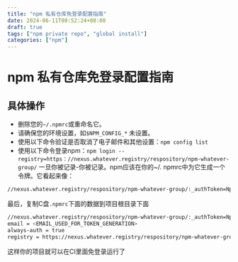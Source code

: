 ```yaml
---
title: "npm 私有仓库免登录配置指南"
date: 2024-06-11T08:52:24+08:00
draft: true
tags: ["npm private repo", "global install"]
categories: ["npm"]
---
```


# npm 私有仓库免登录配置指南

## 具体操作

- 删除您的`~/.npmrc`或重命名它。
- 请确保您的环境设置，如`$NPM_CONFIG_*` 未设置。
- 使用以下命令验证是否取消了电子邮件和其他设置：`npm config list`
- 使用以下命令登录npm：`npm login --registry=https：//nexus.whatever.registry/respository/npm-whatever-group/`
一旦你被记录-你被记录。npm应该在你的~/. npmrc中为它生成一个令牌。它看起来像：

```bash
//nexus.whatever.registry/respository/npm-whatever-group/:_authToken=NpmToken.YOUR-LOVELY-TOKEN-IN-HEX
```

最后，复制C盘`.npmrc`下面的数据到项目根目录下面

```bash
//nexus.whatever.registry/respository/npm-whatever-group/:_authToken=NpmToken.YOUR-LOVELY-TOKEN-IN-HEX
email = <EMAIL_USED_FOR_TOKEN_GENERATION>
always-auth = true 
registry = https://nexus.whatever.registry/respository/npm-whatever-group/ 
```

这样你的项目就可以在CI里面免登录运行了